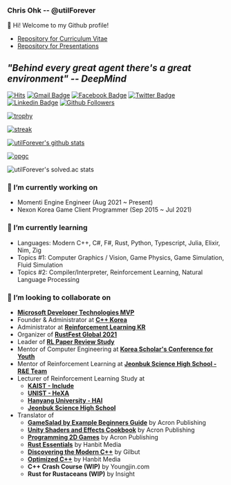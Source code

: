 ### Chris Ohk -- @utilForever

👋 Hi! Welcome to my Github profile!

- [Repository for Curriculum Vitae](https://github.com/utilForever/CV)
- [Repository for Presentations](https://github.com/utilForever/Presentations)

## ***"Behind every great agent there's a great environment" -- DeepMind***

[![Hits](https://hits.seeyoufarm.com/api/count/incr/badge.svg?url=https%3A%2F%2Fgithub.com%2FutilForever)](https://github.com/utilForever)
[![Gmail Badge](https://img.shields.io/badge/-Gmail-d14836?style=flat-square&logo=Gmail&logoColor=white&link=mailto:utilForever@gmail.com)](mailto:utilForever@gmail.com)
[![Facebook Badge](https://img.shields.io/badge/-Facebook-1877f2?style=flat-square&logo=facebook&logoColor=white&link=https://www.facebook.com/utilforever/)](https://www.facebook.com/utilforever/)
[![Twitter Badge](https://img.shields.io/badge/-Twitter-1877f2?style=flat-square&logo=twitter&logoColor=white&link=https://twitter.com/utilforever/)](https://twitter.com/utilforever/)
[![Linkedin Badge](https://img.shields.io/badge/-LinkedIn-blue?style=flat-square&logo=Linkedin&logoColor=white&link=https://www.linkedin.com/in/chan-ho-ohk-3a902a80/)](https://www.linkedin.com/in/chan-ho-ohk-3a902a80/)
[![Github Followers](https://img.shields.io/github/followers/utilForever?color=06d6a0&label=Github%20Followers&style=for-the-badge)](https://github.com/utilForever?tab=followers)

[![trophy](https://github-profile-trophy.vercel.app/?username=utilForever&theme=chalk&row=2&column=5)](https://github.com/ryo-ma/github-profile-trophy)

[![streak](https://github-readme-streak-stats.herokuapp.com/?user=utilforever&theme=calm)](https://github.com/utilForever)

[![utilForever's github stats](https://github-readme-stats.vercel.app/api?username=utilForever&show_icons=true&theme=dracula)](https://github.com/utilForever)

[![opgc](https://api.opgc.me/githubs/users/utilforever/tag/?theme=dracula)](https://opgc.me/#/users/utilforever)

![utilForever's solved.ac stats](https://github-readme-solvedac.hyp3rflow.vercel.app/api/?handle=utilForever)

### 🔭 I’m currently working on
- Momenti Engine Engineer (Aug 2021 ~ Present)
- Nexon Korea Game Client Programmer (Sep 2015 ~ Jul 2021)

### 🌱 I’m currently learning
- Languages: Modern C++, C#, F#, Rust, Python, Typescript, Julia, Elixir, Nim, Zig
- Topics #1: Computer Graphics / Vision, Game Physics, Game Simulation, Fluid Simulation
- Topics #2: Compiler/Interpreter, Reinforcement Learning, Natural Language Processing

### 👯 I’m looking to collaborate on
- [**Microsoft Developer Technologies MVP**](https://mvp.microsoft.com)
- Founder & Administrator at [**C++ Korea**](https://www.facebook.com/groups/cppkorea)
- Administrator at [**Reinforcement Learning KR**](https://www.facebook.com/groups/ReinforcementLearningKR)
- Organizer of [**RustFest Global 2021**](https://rustfest.global/)
- Leader of [**RL Paper Review Study**](https://github.com/utilForever/rl-paper-study)
- Mentor of Computer Engineering at [**Korea Scholar's Conference for Youth**](https://www.kscy.kr)
- Mentor of Reinforcement Learning at [**Jeonbuk Science High School - R&E Team**](https://school.jbedu.kr/ejbs)
- Lecturer of Reinforcement Learning Study at
  - [**KAIST - Include**](https://www.facebook.com/kaistinclude)
  - [**UNIST - HeXA**](https://www.facebook.com/unist.hexa)
  - [**Hanyang University - HAI**](https://www.facebook.com/HanyangtechAI)
  - [**Jeonbuk Science High School**](https://school.jbedu.kr/ejbs)
- Translator of
  - [**GameSalad by Example Beginners Guide**](http://www.yes24.com/Product/Goods/9263326) by Acron Publishing
  - [**Unity Shaders and Effects Cookbook**](http://www.yes24.com/Product/Goods/12743286) by Acron Publishing
  - [**Programming 2D Games**](http://www.yes24.com/Product/Goods/15280744) by Acron Publishing
  - [**Rust Essentials**](https://www.hanbit.co.kr/store/books/look.php?p_code=E2088508957) by Hanbit Media
  - [**Discovering the Modern C++**](http://www.yes24.com/Product/Goods/57615943) by Gilbut
  - [**Optimized C++**](http://www.yes24.com/Product/Goods/74971458) by Hanbit Media
  - **C++ Crash Course (WIP)** by Youngjin.com
  - **Rust for Rustaceans (WIP)** by Insight
